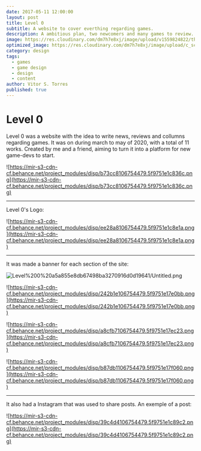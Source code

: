 ```yaml
---
date: 2017-05-11 12:00:00
layout: post
title: Level 0
subtitle: A website to cover everthing regarding games.
description: A ambitious plan, two newcomers and many games to review.
image: https://res.cloudinary.com/dm7h7e8xj/image/upload/v1559824822/theme15_oqsl4z.jpg
optimized_image: https://res.cloudinary.com/dm7h7e8xj/image/upload/c_scale,w_380/v1559824822/theme15_oqsl4z.jpg
category: design
tags:
  - games
  - game design
  - design
  - content
author: Vitor S. Torres
published: true
---
```


# Level 0

Level 0 was a website with the idea to write news, reviews and collumns regarding games. It was on during march to may of 2020, with a total of 11 works. Created by me and a friend, aiming to turn it into a platform for new game-devs to start.

![https://mir-s3-cdn-cf.behance.net/project_modules/disp/b73cc8106754479.5f9751e1c836c.png](https://mir-s3-cdn-cf.behance.net/project_modules/disp/b73cc8106754479.5f9751e1c836c.png)

---

 Level 0's Logo:

![https://mir-s3-cdn-cf.behance.net/project_modules/disp/ee28a8106754479.5f9751e1c8e1a.png](https://mir-s3-cdn-cf.behance.net/project_modules/disp/ee28a8106754479.5f9751e1c8e1a.png)

---

It was made a banner for each section of the site:

![Level%200%20a5a855e8db67498ba3270916d0d19641/Untitled.png](Level%200%20a5a855e8db67498ba3270916d0d19641/Untitled.png)

![https://mir-s3-cdn-cf.behance.net/project_modules/disp/242b1e106754479.5f9751e17e0bb.png](https://mir-s3-cdn-cf.behance.net/project_modules/disp/242b1e106754479.5f9751e17e0bb.png)

![https://mir-s3-cdn-cf.behance.net/project_modules/disp/a8cfb7106754479.5f9751e17ec23.png](https://mir-s3-cdn-cf.behance.net/project_modules/disp/a8cfb7106754479.5f9751e17ec23.png)

![https://mir-s3-cdn-cf.behance.net/project_modules/disp/b87db1106754479.5f9751e17f060.png](https://mir-s3-cdn-cf.behance.net/project_modules/disp/b87db1106754479.5f9751e17f060.png)

---

It also had a Instagram that was used to share posts. An exemple of a post:

![https://mir-s3-cdn-cf.behance.net/project_modules/disp/39c4d4106754479.5f9751e1c89c2.png](https://mir-s3-cdn-cf.behance.net/project_modules/disp/39c4d4106754479.5f9751e1c89c2.png)

